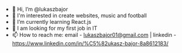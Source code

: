 - 👋 Hi, I’m @lukaszbajor
- 👀 I'm interested in create websites, music and football 
- 🌱 I’m currently learning React.js
- 💞️ I am looking for my first job in IT 
- 📫 How to reach me: email - lukaszbajor01@gmail.com | linkedin - https://www.linkedin.com/in/%C5%82ukasz-bajor-8a8612183/

<!---
lukaszbajor/lukaszbajor is a ✨ special ✨ repository because its `README.md` (this file) appears on your GitHub profile.
You can click the Preview link to take a look at your changes.
--->
